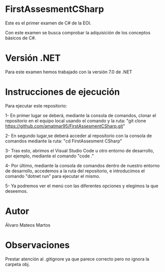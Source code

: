 # FirstAssesmentCSharp

Este es el primer examen de C# de la EOI.

Con este examen se busca comprobar la adquisición de los conceptos básicos de C#.

# Versión .NET

Para este examen hemos trabajado con la versión 7.0 de .NET

# Instrucciones de ejecución

Para ejecutar este repositorio:

1- En primer lugar se deberá, mediante la consola de comandos, clonar el repositorio en el equipo local usando el comando y la ruta: "git clone https://github.com/amatmar95/FirstAssesmentCSharp.git"

2- En segundo lugar,se deberá acceder al repositorio con la consola de comandos mediante la ruta: "cd FirstAssesment CSharp"

3- Tras esto, abrimos el Visual Studio Code u otro entorno de desarrollo, por ejemplo, mediante el comando "code ."

4- Por último, mediante la consola de comandos dentro de nuestro entorno de desarrollo, accedemos a la ruta del repositorio, e introducimos el comando "dotnet run" para ejecutar el mismo.

5- Ya podremos ver el menú con las diferentes opciones y elegimos la que deseemos.

# Autor

Álvaro Mateos Martos


# Observaciones
Prestar atención al .gitignore ya que parece correcto pero no ignora la carpeta obj.

